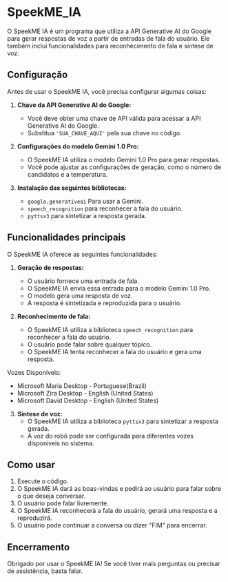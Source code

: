 # SpeekME_IA
 O SpeekME IA é um programa que utiliza a API Generative AI do Google para gerar respostas de voz a partir de entradas de fala do usuário. Ele também inclui funcionalidades para reconhecimento de fala e síntese de voz.

## Configuração
Antes de usar o SpeekME IA, você precisa configurar algumas coisas:

1. **Chave da API Generative AI do Google:**
   - Você deve obter uma chave de API válida para acessar a API Generative AI do Google.
   - Substitua `'SUA_CHAVE_AQUI'` pela sua chave no código.

2. **Configurações do modelo Gemini 1.0 Pro:**
   - O SpeekME IA utiliza o modelo Gemini 1.0 Pro para gerar respostas.
   - Você pode ajustar as configurações de geração, como o número de candidatos e a temperatura.

3. **Instalação das seguintes bibliotecas:**
   - `google.generativeai` Para usar a Gemini.
   - `speech_recognition` para reconhecer a fala do usuário.
   - `pyttsx3` para sintetizar a resposta gerada.
## Funcionalidades principais
O SpeekME IA oferece as seguintes funcionalidades:

1. **Geração de respostas:**
   - O usuário fornece uma entrada de fala.
   - O SpeekME IA envia essa entrada para o modelo Gemini 1.0 Pro.
   - O modelo gera uma resposta de voz.
   - A resposta é sintetizada e reproduzida para o usuário.

2. **Reconhecimento de fala:**
   - O SpeekME IA utiliza a biblioteca `speech_recognition` para reconhecer a fala do usuário.
   - O usuário pode falar sobre qualquer tópico.
   - O SpeekME IA tenta reconhecer a fala do usuário e gera uma resposta.

Vozes Disponíveis:
   - Microsoft Maria Desktop - Portuguese(Brazil)
   - Microsoft Zira Desktop - English (United States)
   - Microsoft David Desktop - English (United States)

3. **Síntese de voz:**
   - O SpeekME IA utiliza a biblioteca `pyttsx3` para sintetizar a resposta gerada.
   - A voz do robô pode ser configurada para diferentes vozes disponíveis no sistema.

## Como usar
1. Execute o código.
2. O SpeekME IA dará as boas-vindas e pedirá ao usuário para falar sobre o que deseja conversar.
3. O usuário pode falar livremente.
4. O SpeekME IA reconhecerá a fala do usuário, gerará uma resposta e a reproduzirá.
5. O usuário pode continuar a conversa ou dizer "FIM" para encerrar.

## Encerramento
Obrigado por usar o SpeekME IA! Se você tiver mais perguntas ou precisar de assistência, basta falar.
